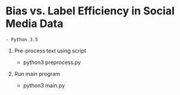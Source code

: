 # Bias vs. Label Efficiency in Social Media Data


	- Python 3.5 


1. Pre-process text using script

	- python3 preprocess.py

2. Run main program

	- python3 main.py
